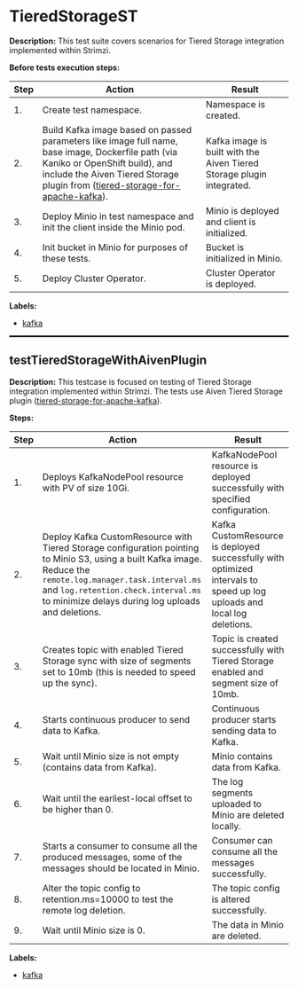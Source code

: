 # TieredStorageST

**Description:** This test suite covers scenarios for Tiered Storage integration implemented within Strimzi.

**Before tests execution steps:**

| Step | Action | Result |
| - | - | - |
| 1. | Create test namespace. | Namespace is created. |
| 2. | Build Kafka image based on passed parameters like image full name, base image, Dockerfile path (via Kaniko or OpenShift build), and include the Aiven Tiered Storage plugin from (<a href="https://github.com/Aiven-Open/tiered-storage-for-apache-kafka/tree/main">tiered-storage-for-apache-kafka</a>). | Kafka image is built with the Aiven Tiered Storage plugin integrated. |
| 3. | Deploy Minio in test namespace and init the client inside the Minio pod. | Minio is deployed and client is initialized. |
| 4. | Init bucket in Minio for purposes of these tests. | Bucket is initialized in Minio. |
| 5. | Deploy Cluster Operator. | Cluster Operator is deployed. |

**Labels:**

* [kafka](labels/kafka.md)

<hr style="border:1px solid">

## testTieredStorageWithAivenPlugin

**Description:** This testcase is focused on testing of Tiered Storage integration implemented within Strimzi. The tests use Aiven Tiered Storage plugin (<a href="https://github.com/Aiven-Open/tiered-storage-for-apache-kafka/tree/main">tiered-storage-for-apache-kafka</a>).

**Steps:**

| Step | Action | Result |
| - | - | - |
| 1. | Deploys KafkaNodePool resource with PV of size 10Gi. | KafkaNodePool resource is deployed successfully with specified configuration. |
| 2. | Deploy Kafka CustomResource with Tiered Storage configuration pointing to Minio S3, using a built Kafka image. Reduce the `remote.log.manager.task.interval.ms` and `log.retention.check.interval.ms` to minimize delays during log uploads and deletions. | Kafka CustomResource is deployed successfully with optimized intervals to speed up log uploads and local log deletions. |
| 3. | Creates topic with enabled Tiered Storage sync with size of segments set to 10mb (this is needed to speed up the sync). | Topic is created successfully with Tiered Storage enabled and segment size of 10mb. |
| 4. | Starts continuous producer to send data to Kafka. | Continuous producer starts sending data to Kafka. |
| 5. | Wait until Minio size is not empty (contains data from Kafka). | Minio contains data from Kafka. |
| 6. | Wait until the earliest-local offset to be higher than 0. | The log segments uploaded to Minio are deleted locally. |
| 7. | Starts a consumer to consume all the produced messages, some of the messages should be located in Minio. | Consumer can consume all the messages successfully. |
| 8. | Alter the topic config to retention.ms=10000 to test the remote log deletion. | The topic config is altered successfully. |
| 9. | Wait until Minio size is 0. | The data in Minio are deleted. |

**Labels:**

* [kafka](labels/kafka.md)

